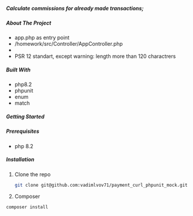 #####  Calculate commissions for already made transactions;
##### About The Project 
* app.php as entry point
* /homework/src/Controller/AppController.php
* 
* PSR 12 standart, except warning: length more than 120 charactrers


##### Built With

*  php8.2
*  phpunit
*  enum
*  match

<!-- GETTING STARTED -->
##### Getting Started

##### Prerequisites
* php 8.2

##### Installation

1. Clone the repo
   ```sh
   git clone git@github.com:vadimlvov71/payment_curl_phpunit_mock.git
   ```
2. Composer
  ```sh
  composer install
  ```
